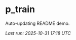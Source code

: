 # p_train

Auto-updating README demo.

<!--START_SECTION:status-->
_Last run: 2025-10-31 17:18 UTC_
<!--END_SECTION:status-->






























































































































































































































































































































































































































































































































































































































































































































































































































































































































































































































































































































































































































































































































































































































































































































































































































































































